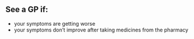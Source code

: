 ## See a GP if:

- your symptoms are getting worse
- your symptoms don’t improve after taking medicines from the pharmacy
